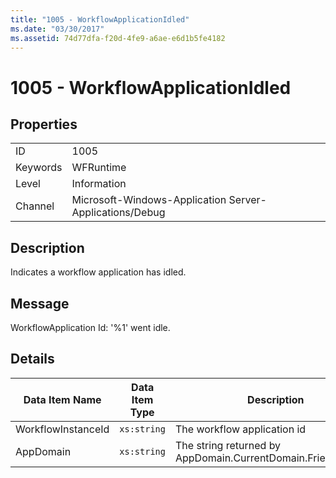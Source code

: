 ```yaml
---
title: "1005 - WorkflowApplicationIdled"
ms.date: "03/30/2017"
ms.assetid: 74d77dfa-f20d-4fe9-a6ae-e6d1b5fe4182
---
```

# 1005 - WorkflowApplicationIdled
## Properties  


|||  
|-|-|  
|ID|1005|  
|Keywords|WFRuntime|  
|Level|Information|  
|Channel|Microsoft-Windows-Application Server-Applications/Debug|  

## Description  
 Indicates a workflow application has idled.  

## Message  
 WorkflowApplication Id: '%1' went idle.  

## Details  


|   Data Item Name   | Data Item Type |                         Description                          |
|--------------------|----------------|--------------------------------------------------------------|
| WorkflowInstanceId |  `xs:string`   |                 The workflow application id                  |
|     AppDomain      |  `xs:string`   | The string returned by AppDomain.CurrentDomain.FriendlyName. |

